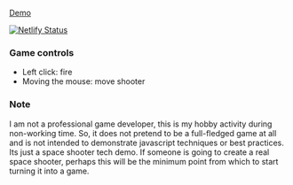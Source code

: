 [Demo](https://space-shooter-az.netlify.com/) 

[![Netlify Status](https://api.netlify.com/api/v1/badges/06ffae67-7ddb-422a-9e3e-2d126060fa44/deploy-status)](https://space-shooter-az.netlify.com/)

### Game controls
- Left click: fire
- Moving the mouse: move shooter

### Note
I am not a professional game developer, this is my hobby activity during non-working time. So, it does not pretend to be a full-fledged game at all and is not intended to demonstrate javascript techniques or best practices. Its just a space shooter tech demo. If someone is going to create a real space shooter, perhaps this will be the minimum point from which to start turning it into a game.
